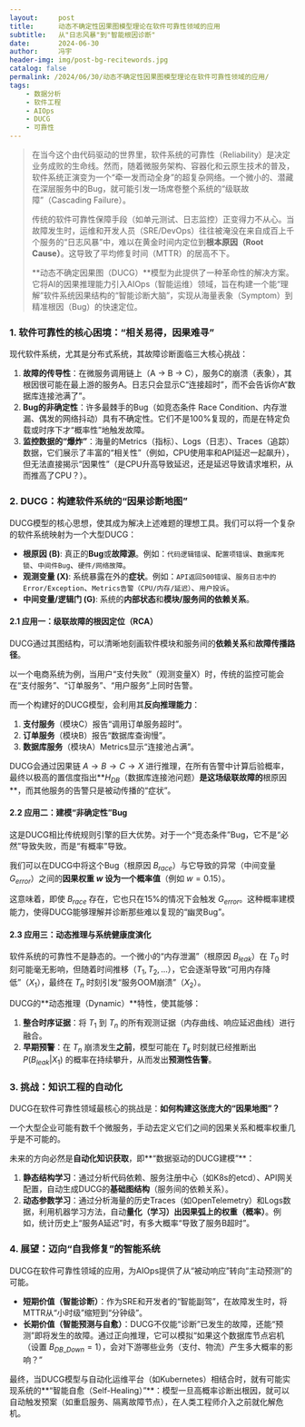 ```yaml
---
layout:     post 
title:      动态不确定性因果图模型理论在软件可靠性领域的应用 
subtitle:   从"日志风暴"到"智能根因诊断" 
date:       2024-06-30
author:     冯宇
header-img: img/post-bg-recitewords.jpg 
catalog: false 
permalink: /2024/06/30/动态不确定性因果图模型理论在软件可靠性领域的应用/
tags:
    - 数据分析 
    - 软件工程 
    - AIOps 
    - DUCG 
    - 可靠性
---
```


> 在当今这个由代码驱动的世界里，软件系统的可靠性（Reliability）是决定业务成败的生命线。然而，随着微服务架构、容器化和云原生技术的普及，软件系统正演变为一个“牵一发而动全身”的超复杂网络。一个微小的、潜藏在深层服务中的Bug，就可能引发一场席卷整个系统的“级联故障”（Cascading Failure）。
>
> 传统的软件可靠性保障手段（如单元测试、日志监控）正变得力不从心。当故障发生时，运维和开发人员（SRE/DevOps）往往被淹没在来自成百上千个服务的“日志风暴”中，难以在黄金时间内定位到**根本原因（Root Cause）**。这导致了平均修复时间（MTTR）的居高不下。
>
> \*\*动态不确定因果图（DUCG）\*\*模型为此提供了一种革命性的解决方案。它将AI的因果推理能力引入AIOps（智能运维）领域，旨在构建一个能“理解”软件系统因果结构的“智能诊断大脑”，实现从海量表象（Symptom）到精准根因（Bug）的快速定位。

### 1\. 软件可靠性的核心困境：“相关易得，因果难寻”

现代软件系统，尤其是分布式系统，其故障诊断面临三大核心挑战：

1.  **故障的传导性**：在微服务调用链上（A $\rightarrow$ B $\rightarrow$ C），服务C的崩溃（表象），其根因很可能在最上游的服务A。日志只会显示C“连接超时”，而不会告诉你A“数据库连接池满了”。
2.  **Bug的非确定性**：许多最棘手的Bug（如竞态条件 Race Condition、内存泄漏、偶发的网络抖动）具有不确定性。它们不是100%复现的，而是在特定负载或时序下才“概率性”地触发故障。
3.  **监控数据的“爆炸”**：海量的Metrics（指标）、Logs（日志）、Traces（追踪）数据，它们展示了丰富的“相关性”（例如，CPU使用率和API延迟一起飙升），但无法直接揭示“因果性”（是CPU升高导致延迟，还是延迟导致请求堆积，从而推高了CPU？）。

### 2\. DUCG：构建软件系统的“因果诊断地图”

DUCG模型的核心思想，使其成为解决上述难题的理想工具。我们可以将一个复杂的软件系统映射为一个大型DUCG：

  * **根原因 (B)**: 真正的**Bug**或**故障源**。例如：`代码逻辑错误`、`配置项错误`、`数据库死锁`、`中间件Bug`、`硬件/网络故障`。
  * **观测变量 (X)**: 系统暴露在外的**症状**。例如：`API返回500错误`、`服务日志中的Error/Exception`、`Metrics告警（CPU/内存/延迟）`、`用户投诉`。
  * **中间变量/逻辑门 (G)**: 系统的**内部状态**和**模块/服务间的依赖关系**。

#### 2.1 应用一：级联故障的根因定位（RCA）

DUCG通过其图结构，可以清晰地刻画软件模块和服务间的**依赖关系**和**故障传播路径**。

以一个电商系统为例，当用户“支付失败”（观测变量X）时，传统的监控可能会在“支付服务”、“订单服务”、“用户服务”上同时告警。

而一个构建好的DUCG模型，会利用其**反向推理能力**：

1.  **支付服务**（模块C）报告“调用订单服务超时”。
2.  **订单服务**（模块B）报告“数据库查询慢”。
3.  **数据库服务**（模块A）Metrics显示“连接池占满”。

DUCG会通过因果链 $A \rightarrow B \rightarrow C \rightarrow X$ 进行推理，在所有告警中计算后验概率，最终以极高的置信度指出\*\*$H_{DB}$（数据库连接池问题）**是这场级联故障的**根原因\*\*，而其他服务的告警只是被动传播的“症状”。

#### 2.2 应用二：建模“非确定性”Bug

这是DUCG相比传统规则引擎的巨大优势。对于一个“竞态条件”Bug，它不是“必然”导致失败，而是“有概率”导致。

我们可以在DUCG中将这个Bug（根原因 $B_{race}$）与它导致的异常（中间变量 $G_{error}$）之间的**因果权重 $w$ 设为一个概率值**（例如 $w = 0.15$）。

这意味着，即使 $B_{race}$ 存在，它也只在15%的情况下会触发 $G_{error}$。这种概率建模能力，使得DUCG能够理解并诊断那些难以复现的“幽灵Bug”。

#### 2.3 应用三：动态推理与系统健康度演化

软件系统的可靠性不是静态的。一个微小的“内存泄漏”（根原因 $B_{leak}$）在 $T_0$ 时刻可能毫无影响，但随着时间推移（$T_1, T_2, ...$），它会逐渐导致“可用内存降低”（$X_1$），最终在 $T_n$ 时刻引发“服务OOM崩溃”（$X_2$）。

DUCG的\*\*动态推理（Dynamic）\*\*特性，使其能够：

1.  **整合时序证据**：将 $T_1$ 到 $T_n$ 的所有观测证据（内存曲线、响应延迟曲线）进行融合。
2.  **早期预警**：在 $T_n$ 崩溃发生**之前**，模型可能在 $T_k$ 时刻就已经推断出 $P(B_{leak} | X_1)$ 的概率在持续攀升，从而发出**预测性告警**。

### 3\. 挑战：知识工程的自动化

DUCG在软件可靠性领域最核心的挑战是：**如何构建这张庞大的“因果地图”？**

一个大型企业可能有数千个微服务，手动去定义它们之间的因果关系和概率权重几乎是不可能的。

未来的方向必然是**自动化知识获取**，即\*\*“数据驱动的DUCG建模”\*\*：

1.  **静态结构学习**：通过分析代码依赖、服务注册中心（如K8s的etcd）、API网关配置，自动生成DUCG的**基础图结构**（服务间的依赖关系）。
2.  **动态参数学习**：通过分析海量的历史Traces（如OpenTelemetry）和Logs数据，利用机器学习方法，自动**量化（学习）出因果弧上的权重（概率）**。例如，统计历史上“服务A延迟”时，有多大概率“导致了服务B超时”。

### 4\. 展望：迈向“自我修复”的智能系统

DUCG在软件可靠性领域的应用，为AIOps提供了从“被动响应”转向“主动预测”的可能。

  * **短期价值（智能诊断）**：作为SRE和开发者的“智能副驾”，在故障发生时，将MTTR从“小时级”缩短到“分钟级”。
  * **长期价值（智能预测与自愈）**：DUCG不仅能“诊断”已发生的故障，还能“预测”即将发生的故障。通过正向推理，它可以模拟“如果这个数据库节点宕机（设置 $B_{DB\_Down}=1$），会对下游哪些业务（支付、物流）产生多大概率的影响？”

最终，当DUCG模型与自动化运维平台（如Kubernetes）相结合时，就有可能实现系统的\*\*“智能自愈（Self-Healing）”\*\*：模型一旦高概率诊断出根因，就可以自动触发预案（如重启服务、隔离故障节点），在人类工程师介入之前就化解危机。